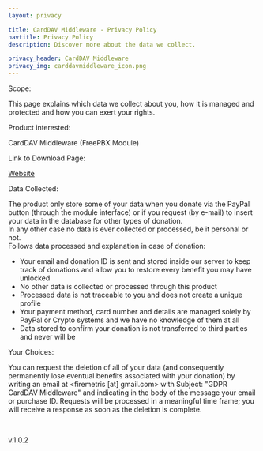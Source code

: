 ```yaml
---
layout: privacy

title: CardDAV Middleware - Privacy Policy
navtitle: Privacy Policy
description: Discover more about the data we collect.

privacy_header: CardDAV Middleware
privacy_img: carddavmiddleware_icon.png
---
```


<p class="title">Scope:</p>
<p class="text">This page explains which data we collect about you, how it is managed and protected and how
	you can exert your rights.</p>
<p class="title">Product interested:</p>
<p class="text">CardDAV Middleware (FreePBX Module)</p>
<p class="title">Link to Download Page:</p>
<p class="text"><a target="_blank" href="https://carddavmiddleware.massi-x.dev">Website</a>
</p>
<p class="title">Data Collected:</p>
<div class="text">
	The product only store some of your data when you donate via the PayPal button (through the
	module interface) or if you request (by e-mail) to insert your data in the database for other
	types of donation.
	<br>
	In any other case no data is ever collected or processed, be it personal or not.
	<br>
	Follows data processed and explanation in case of donation:
	<ul>
		<li>Your email and donation ID is sent and stored inside our server to keep track of donations and
			allow you to restore every benefit you may have unlocked</li>
		<li>No other data is collected or processed through this product</li>
		<li>Processed data is not traceable to you and does not create a unique profile</li>
		<li>Your payment method, card number and details are managed solely by PayPal or Crypto systems
			and we have no knowledge of them at all</li>
		<li>Data stored to confirm your donation is not transferred to third parties and never will be</li>
	</ul>
</div>
<p class="title">Your Choices:</p>
<p class="text">You can request the deletion of all of your data (and consequently permanently lose eventual
	benefits associated with your donation) by writing an email at &#60;firemetris [at] gmail.com&#62; with
	Subject: "GDPR CardDAV Middleware" and indicating in the body of the message your email or purchase ID.
	Requests will be processed in a meaningful time frame; you will receive a response as soon as the
	deletion is complete.</p>
<br>
<p class="text align-right">v.1.0.2</p>